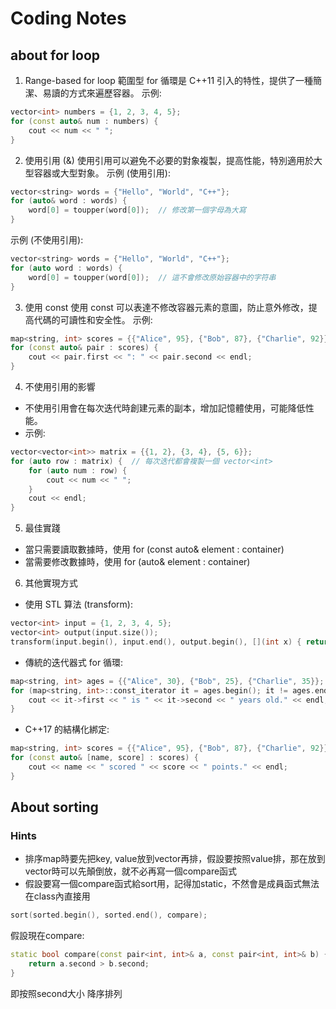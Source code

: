 # Coding Notes
## about for loop
1. Range-based for loop
範圍型 for 循環是 C++11 引入的特性，提供了一種簡潔、易讀的方式來遍歷容器。
示例:
```cpp
vector<int> numbers = {1, 2, 3, 4, 5};
for (const auto& num : numbers) {
    cout << num << " ";
}
```

2. 使用引用 (&)
使用引用可以避免不必要的對象複製，提高性能，特別適用於大型容器或大型對象。
示例 (使用引用):
```cpp
vector<string> words = {"Hello", "World", "C++"};
for (auto& word : words) {
    word[0] = toupper(word[0]);  // 修改第一個字母為大寫
}
```
示例 (不使用引用):
```cpp
vector<string> words = {"Hello", "World", "C++"};
for (auto word : words) {
    word[0] = toupper(word[0]);  // 這不會修改原始容器中的字符串
}
```

3. 使用 const
使用 const 可以表達不修改容器元素的意圖，防止意外修改，提高代碼的可讀性和安全性。
示例:
```cpp
map<string, int> scores = {{"Alice", 95}, {"Bob", 87}, {"Charlie", 92}};
for (const auto& pair : scores) {
    cout << pair.first << ": " << pair.second << endl;
}
```

4. 不使用引用的影響
* 不使用引用會在每次迭代時創建元素的副本，增加記憶體使用，可能降低性能。
* 示例:
```cpp
vector<vector<int>> matrix = {{1, 2}, {3, 4}, {5, 6}};
for (auto row : matrix) {  // 每次迭代都會複製一個 vector<int>
    for (auto num : row) {
        cout << num << " ";
    }
    cout << endl;
}
```

5. 最佳實踐
* 當只需要讀取數據時，使用 for (const auto& element : container)
* 當需要修改數據時，使用 for (auto& element : container)

6. 其他實現方式
* 使用 STL 算法 (transform):
```cpp
vector<int> input = {1, 2, 3, 4, 5};
vector<int> output(input.size());
transform(input.begin(), input.end(), output.begin(), [](int x) { return x * x; });
```

* 傳統的迭代器式 for 循環:
```cpp
map<string, int> ages = {{"Alice", 30}, {"Bob", 25}, {"Charlie", 35}};
for (map<string, int>::const_iterator it = ages.begin(); it != ages.end(); ++it) {
    cout << it->first << " is " << it->second << " years old." << endl;
}
```

* C++17 的結構化綁定:
```cpp
map<string, int> scores = {{"Alice", 95}, {"Bob", 87}, {"Charlie", 92}};
for (const auto& [name, score] : scores) {
    cout << name << " scored " << score << " points." << endl;
}
```

## About sorting
### Hints
- 排序map時要先把key, value放到vector再排，假設要按照value排，那在放到vector時可以先顛倒放，就不必再寫一個compare函式
- 假設要寫一個compare函式給sort用，記得加static，不然會是成員函式無法在class內直接用
```cpp
sort(sorted.begin(), sorted.end(), compare);
```
假設現在compare:
```cpp
static bool compare(const pair<int, int>& a, const pair<int, int>& b) {
    return a.second > b.second;
}
```
即按照second大小 降序排列

